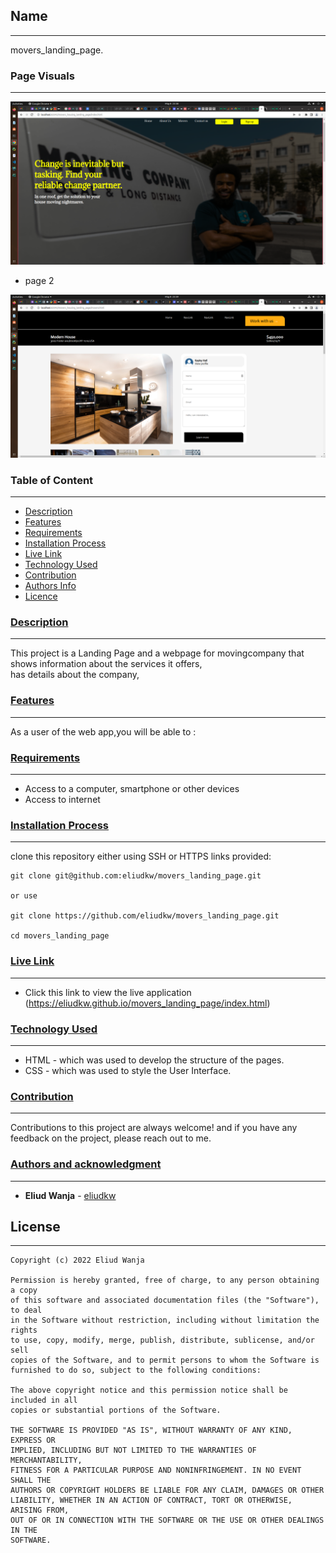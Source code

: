 ## Name
***
movers_landing_page.

### Page Visuals
***
<img src="./assests/images/page1.png" sizes="300 * 300">

* page 2
<img src="./assests/images/page2.png">

### Table of Content
***
- [Description](#description)
- [Features](#features)
- [Requirements](#requirements)
- [Installation Process](#installation-process)
- [Live Link](#live-link)
- [Technology Used](#technology-used)
- [Contribution](#contribution)
- [Authors Info](#authors-info)
- [Licence](#licence)

### [Description](#description)
***
This project is a Landing Page and a webpage for movingcompany that shows information about the services it offers,  
has details about the company,

### [Features](#features)
***
As a user of the web app,you will be able to :

###  [Requirements](#requirements)
***
* Access to  a computer, smartphone or other devices
* Access to internet

### [Installation Process](#intallation-process)
***
clone this repository either using SSH or HTTPS links provided:
```
git clone git@github.com:eliudkw/movers_landing_page.git

or use

git clone https://github.com/eliudkw/movers_landing_page.git

cd movers_landing_page
```

### [Live Link](#liv-link)
***
- Click this link to view the live application <br> (https://eliudkw.github.io/movers_landing_page/index.html)

### [Technology Used](#technology-used)
***
* HTML - which was used to develop the structure of the pages.
* CSS - which was used to style the User Interface.

### [Contribution](#contribution)
***
Contributions to this project are always welcome! and if you have any feedback on the project, please reach out to me.

### [Authors and acknowledgment](#authors-info)
***
* **Eliud Wanja** - [eliudkw](https://github.com/eliudkw)

## License
***
```
Copyright (c) 2022 Eliud Wanja

Permission is hereby granted, free of charge, to any person obtaining a copy
of this software and associated documentation files (the "Software"), to deal
in the Software without restriction, including without limitation the rights
to use, copy, modify, merge, publish, distribute, sublicense, and/or sell
copies of the Software, and to permit persons to whom the Software is
furnished to do so, subject to the following conditions:

The above copyright notice and this permission notice shall be included in all
copies or substantial portions of the Software.

THE SOFTWARE IS PROVIDED "AS IS", WITHOUT WARRANTY OF ANY KIND, EXPRESS OR
IMPLIED, INCLUDING BUT NOT LIMITED TO THE WARRANTIES OF MERCHANTABILITY,
FITNESS FOR A PARTICULAR PURPOSE AND NONINFRINGEMENT. IN NO EVENT SHALL THE
AUTHORS OR COPYRIGHT HOLDERS BE LIABLE FOR ANY CLAIM, DAMAGES OR OTHER
LIABILITY, WHETHER IN AN ACTION OF CONTRACT, TORT OR OTHERWISE, ARISING FROM,
OUT OF OR IN CONNECTION WITH THE SOFTWARE OR THE USE OR OTHER DEALINGS IN THE
SOFTWARE.
```
